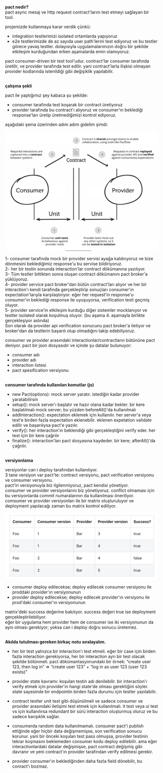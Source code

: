 **pact nedir?** <br>
pact async mesaj ve http request contract'larını test etmeyi sağlayan bir tool.

projemizde kullanmaya karar verdik çünkü:
- integration testlerimizi isolated ortamlarda yapıyoruz
- e2e testlerimizde de az sayıda user path'lerini test ediyoruz ve bu testler görece yavaş testler.
dolayısıyla uygulamalarımızın doğru bir şekilde etkileşim kurduğundan erken aşamalarda emin olamıyoruz.

pact consumer-driven bir test tool'udur. contract'lar consumer tarafında üretilir, ve provider tarafında test edilir. 
yani contract'larla ilişkisi olmayan provider kodlarında istenildiği gibi değişiklik yapılabilir.
<br><br>

**çalışma şekli**

pact ile yaptığımız şey kabaca şu şekilde:
- consumer tarafında test koşarak bir contract üretiyoruz
- provider tarafında bu contract'ı alıyoruz ve consumer'ın beklediği response'ları üretip üretmediğimizi kontrol ediyoruz.


aşağıdaki şema üzerinden adım adım gidelim şimdi:

<img src="https://github.com/cinaraylin/qa-notes/blob/main/contract%20testing/pact-diagram.png" width="600" title="how pact works" alt="how pact works">


1- consumer tarafında mock bir provider servisi ayağa kaldırıyoruz ve bize dönmesini beklediğimiz response'u bu servise bildiriyoruz.<br>
2- her bir testin sonunda interaction'lar contract dökümanına yazılıyor. <br>
3- Tüm testler bittikten sonra oluşan contract dökümanını pact broker'a yüklüyoruz.<br>
4- provider service pact broker'dan bütün contract'ları alıyor ve her bir interaction'ı kendi tarafında gerçekleştirip sonuçları consumer'ın expectation'larıyla 
   karşılaştırıyor. eğer her request'in response'u consumer'ın beklediği response ile uyuşuyorsa, verification testi geçmiş oluyor.<br>
5- provider service'in etkileşim kurduğu diğer sistemler mocklanıyor ve testler isolated olarak koşulmuş oluyor. 
   (bu aşama 4. aşamayla birlikte gerçekleşiyor aslında)<br>
Son olarak da provider api verification sonucunu pact broker'a iletiyor ve broker'dan da testlerin başarılı olup olmadığını takip edebiliyoruz.

consumer ve provider arasındaki interactionlar/contractların bütününe pact deniyor.
pact bir json dosyasıdır ve içinde şu datalar bulunuyor:
- consumer adı
- provider adı
- interaction listesi
- pact spesification versiyonu
<br><br>

**consumer tarafında kullanılan komutlar (js)**
- new Pact(options): mock server yaratır. istediğin kadar provider yaratabilirsin
- setup(): mock server'ı başlatır ve hazır olana kadar bekler. bir kere başlatılmalı mock server; bu yüzden beforeAll()'da kullanılmalı
- addInteraction(): expectation eklemek için kullanılır. her server'a veya test'e birden fazla expectation eklenebilir. eklenen expetation validate edilir ve başarılıysa pact'e yazılır.
- verify(): her interaction'ın beklendiği gibi gerçekleştiğini verify eder. her test için bir kere çağrılır
- finalize(): interaction'ları pact dosyasına kaydeder. bir kere; afterAll()'da çağrılır.
<br><br>

**versiyonlama**

versiyonlar can i deploy tarafından kullanılıyor.<br>
3 tane versiyon var pact'te: contract versiyonu, pact verification versiyonu ve consumer versiyonu.<br>
pact'in versiyonuyla biz ilgilenmiyoruz, pact kendisi yönetiyor.<br>
consumer ve provider versiyonlarını biz yönetiyoruz. conflict olmaması için bu versiyonlarda commit numaralarının da kullanılması öneriliyor. <br>
comsumer ve provider versiyonları ile bir matrix oluşturuluyor ve deployment yapılacağı zaman bu matrix kontrol ediliyor.


<img src="https://github.com/cinaraylin/qa-notes/blob/main/contract%20testing/pact-versin-matrix.png" width="600" title="version matrix" alt="version matrix">

- consumer deploy edilecekse; deploy edilecek consumer versiyonu ile  proddaki provider'ın versiyonunun 
- provider deploy edilecekse; deploy edilecek provider'ın versiyonu ile prod'daki consumer'ın versiyonunun 

matrix'deki success değerine bakılıyor. success değeri true ise deployment gerçekleştirilebiliyor.<br>
eğer bir uygulama hem provider hem de consumer ise iki versiyonunun da aynı olması gerekiyor; yoksa can i deploy doğru sonucu üretemez.
<br><br>

**Akılda tutulması gereken birkaç notu sıralayalım.**
- her bir test yalnızca bir interaction'ı test etmeli. eğer bir case için birden fazla interaction gerekiyorsa, her bir interaction ayrı bir test olacak şekilde
  bölünmeli.
  pact dökümantasyonundaki bir örnek:
  “create user 123, then log in” =>  “create user 123” + “log in as user 123 (user 123 exists)”

- provider state kavramı: koşulan testin adı denilebilir. bir interaction'ı verify etmek için provider'ın hangi state'de olması gerektiğini söyler. 
  state sayesinde bir endpointin birden fazla durumu için testler yazılabilir.

- contract testler unit test gibi düşünülmeli ve sadece consumer ve provider arasındaki iletişimi test etmek için kullanılmalı.
  it test veya ui test vs için kullanılırsa redundant bir sürü interaction oluşturmuş oluruz ve bu sadece karışıklık sağlar.

- consumerda random data kullanılmamalı. consumer pact'i publish ettiğinde eğer hiçbir data değişmemişse, son verification sonucu korunur. yani bir önceki koşulan
  test pass olmuşsa, provider testinin tekrar koşmasını beklemeden consumer kodu deploy edilebilir. 
  ama eğer interactionlardaki datalar değişmişse, pact contract değişmiş gibi davranır ve yeni contract'ın provider tarafından verify edilmesi gerekir.

- provider consumer'ın beklediğinden daha fazla field dönebilir, bu conract'ı bozmaz.
